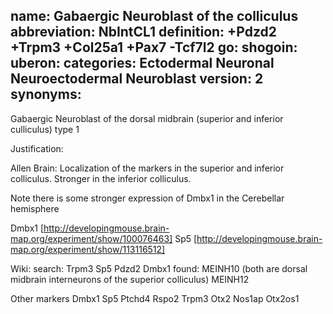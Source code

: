 name: Gabaergic Neuroblast of the colliculus
abbreviation: NbIntCL1
definition: +Pdzd2 +Trpm3 +Col25a1 +Pax7 -Tcf7l2
go:
shogoin: 
uberon:
categories: Ectodermal Neuronal Neuroectodermal Neuroblast
version: 2
synonyms:
---

Gabaergic Neuroblast of the dorsal midbrain (superior and inferior culliculus) type 1

Justification:


Allen Brain:
Localization of the markers in the superior and inferior colliculus. Stronger in the inferior colliculus.

Note there is some stronger expression of Dmbx1 in the Cerebellar hemisphere

Dmbx1 [http://developingmouse.brain-map.org/experiment/show/100076463]
Sp5 [http://developingmouse.brain-map.org/experiment/show/113116512]

Wiki:
search: Trpm3 Sp5 Pdzd2 Dmbx1
found:
MEINH10 (both are dorsal midbrain interneurons of the superior colliculus)
MEINH12 

Other markers
Dmbx1
Sp5
Ptchd4
Rspo2
Trpm3
Otx2
Nos1ap
Otx2os1